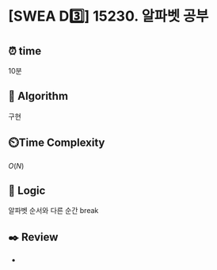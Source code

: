 # [SWEA D3️⃣] 15230. 알파벳 공부
 
## ⏰  **time**

10분

## :pushpin: **Algorithm**

구현

## ⏲️**Time Complexity**

$O(N)$

## :round_pushpin: **Logic**

알파벳 순서와 다른 순간 break

## :black_nib: **Review**
- 

